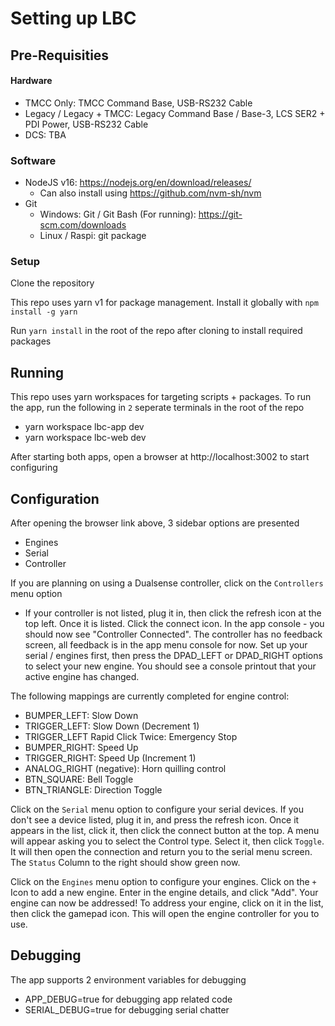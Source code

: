 # Setting up LBC

## Pre-Requisities

#### Hardware

- TMCC Only: TMCC Command Base, USB-RS232 Cable
- Legacy / Legacy + TMCC: Legacy Command Base / Base-3, LCS SER2 + PDI Power, USB-RS232 Cable
- DCS: TBA

### Software

- NodeJS v16: https://nodejs.org/en/download/releases/ 
  - Can also install using https://github.com/nvm-sh/nvm
- Git
  - Windows: Git / Git Bash (For running): https://git-scm.com/downloads
  - Linux / Raspi: git package

### Setup

Clone the repository

This repo uses yarn v1 for package management. Install it globally with `npm install -g yarn`

Run `yarn install` in the root of the repo after cloning to install required packages


## Running

This repo uses yarn workspaces for targeting scripts + packages.
To run the app, run the following in `2` seperate terminals in the root of the repo

- yarn workspace lbc-app dev
- yarn workspace lbc-web dev

After starting both apps, open a browser at http://localhost:3002 to start configuring

## Configuration

After opening the browser link above, 3 sidebar options are presented
- Engines
- Serial
- Controller

If you are planning on using a Dualsense controller, click on the `Controllers` menu option
- If your controller is not listed, plug it in, then click the refresh icon at the top left. Once it is listed. Click the connect icon. In the app console - you should now see "Controller Connected". The controller has no feedback screen, all feedback is in the app menu console for now. Set up your serial / engines first, then press the DPAD_LEFT or DPAD_RIGHT options to select your new engine. You should see a console printout that your active engine has changed.

The following mappings are currently completed for engine control:
- BUMPER_LEFT: Slow Down
- TRIGGER_LEFT: Slow Down (Decrement 1)
- TRIGGER_LEFT Rapid Click Twice: Emergency Stop
- BUMPER_RIGHT: Speed Up
- TRIGGER_RIGHT: Speed Up (Increment 1)
- ANALOG_RIGHT (negative): Horn quilling control
- BTN_SQUARE: Bell Toggle
- BTN_TRIANGLE: Direction Toggle

Click on the `Serial` menu option to configure your serial devices. If you don't see a device listed, plug it in, and press the refresh icon. Once it appears in the list, click it, then click the connect button at the top. A menu will appear asking you to select the Control type. Select it, then click `Toggle`. It will then open the connection and return you to the serial menu screen. The `Status` Column to the right should show green now.

Click on the `Engines` menu option to configure your engines. Click on the `+` Icon to add a new engine. Enter in the engine details, and click "Add". Your engine can now be addressed! To address your engine, click on it in the list, then click the gamepad icon. This will open the engine controller for you to use.

## Debugging

The app supports 2 environment variables for debugging
- APP_DEBUG=true for debugging app related code
- SERIAL_DEBUG=true for debugging serial chatter
